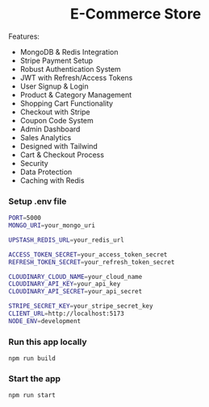 <h1 align="center">E-Commerce Store </h1>

Features:

-   MongoDB & Redis Integration
-   Stripe Payment Setup
-   Robust Authentication System
-   JWT with Refresh/Access Tokens
-   User Signup & Login
-   Product & Category Management
-   Shopping Cart Functionality
-   Checkout with Stripe
-   Coupon Code System
-   Admin Dashboard
-   Sales Analytics
-   Designed with Tailwind
-   Cart & Checkout Process
-   Security
-   Data Protection
-   Caching with Redis

### Setup .env file

```bash
PORT=5000
MONGO_URI=your_mongo_uri

UPSTASH_REDIS_URL=your_redis_url

ACCESS_TOKEN_SECRET=your_access_token_secret
REFRESH_TOKEN_SECRET=your_refresh_token_secret

CLOUDINARY_CLOUD_NAME=your_cloud_name
CLOUDINARY_API_KEY=your_api_key
CLOUDINARY_API_SECRET=your_api_secret

STRIPE_SECRET_KEY=your_stripe_secret_key
CLIENT_URL=http://localhost:5173
NODE_ENV=development
```

### Run this app locally

```shell
npm run build
```

### Start the app

```shell
npm run start
```
